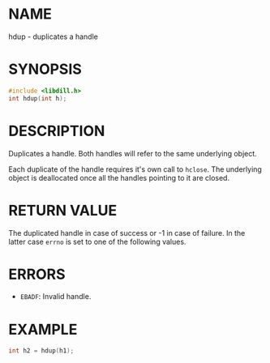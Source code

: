 # NAME

hdup - duplicates a handle

# SYNOPSIS

```c
#include <libdill.h>
int hdup(int h);
```

# DESCRIPTION

Duplicates a handle. Both handles will refer to the same underlying object.

Each duplicate of the handle requires it's own call to `hclose`. The underlying object is deallocated once all the handles pointing to it are closed.

# RETURN VALUE

The duplicated handle in case of success or -1 in case of failure. In the latter case `errno` is set to one of the following values.

# ERRORS

* `EBADF`: Invalid handle.

# EXAMPLE

```c
int h2 = hdup(h1);
```

